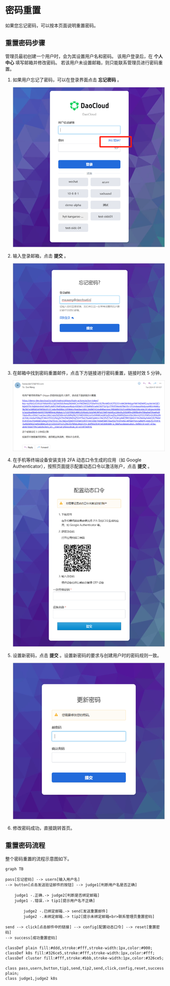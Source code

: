 # 密码重置

如果您忘记密码，可以按本页面说明重置密码。

## 重置密码步骤

管理员最初创建一个用户时，会为其设置用户名和密码。
该用户登录后，在 __个人中心__ 填写邮箱并修改密码。
若该用户未设置邮箱，则只能联系管理员进行密码重置。

1. 如果用户忘记了密码，可以在登录界面点击 __忘记密码__ 。

    ![登录界面](images/password01zh.png)

1. 输入登录邮箱，点击 __提交__ 。

    ![输入登录邮箱](images/password02zh.png)

1. 在邮箱中找到密码重置邮件，点击下方链接进行密码重置，链接时效 5 分钟。

    ![点击重置链接](images/password03zh-en.png)

1. 在手机等终端设备安装支持 2FA 动态口令生成的应用（如 Google Authenticator），按照页面提示配置动态口令以激活账户，点击 __提交__ 。

    ![配置动态口令](images/password04zh.png)

1. 设置新密码，点击 __提交__ 。设置新密码的要求与创建用户时的密码规则一致。

    ![更新密码](images/password05zh.png)

1. 修改密码成功，直接跳转首页。

## 重置密码流程

整个密码重置的流程示意图如下。

```mermaid
graph TB

pass[忘记密码] --> usern[输入用户名]
--> button[点击发送验证邮件的按钮] --> judge1[判断用户名是否正确]

    judge1 -.正确.-> judge2[判断是否绑定邮箱]
    judge1 -.错误.-> tip1[提示用户名不正确]
    
        judge2 -.已绑定邮箱.-> send[发送重置邮件]
        judge2 -.未绑定邮箱.-> tip2[提示未绑定邮箱<br>联系管理员重置密码]
        
send --> click[点击邮件中的链接] --> config[配置动态口令] --> reset[重置密码]
--> success[成功重置密码]

classDef plain fill:#ddd,stroke:#fff,stroke-width:1px,color:#000;
classDef k8s fill:#326ce5,stroke:#fff,stroke-width:1px,color:#fff;
classDef cluster fill:#fff,stroke:#bbb,stroke-width:1px,color:#326ce5;

class pass,usern,button,tip1,send,tip2,send,click,config,reset,success plain;
class judge1,judge2 k8s
```
